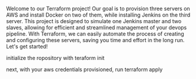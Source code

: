 Welcome to our Terraform project! Our goal is to provision three servers on AWS and install Docker on two of them, while installing Jenkins on the third server. This project is designed to simulate one Jenkins master and two slaves, allowing for efficient and streamlined management of your devops pipeline. With Terraform, we can easily automate the process of creating and configuring these servers, saving you time and effort in the long run. Let's get started!

initialize the ropository with
teraform init

next, with your aws credentials provisioned,
run 
terraform apply